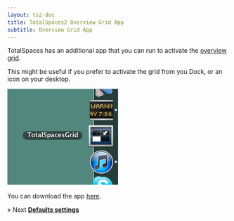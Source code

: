 ```yaml
---
layout: ts2-doc
title: TotalSpaces2 Overview Grid App
subtitle: Overview Grid App
---
```


TotalSpaces has an additional app that you can run to activate the [overview grid](/overview2).

This might be useful if you prefer to activate the grid from you Dock, or an icon on your desktop.

<img src="/images/totalspaces-grid-app.png">

You can download the app [here](http://downloads.binaryage.com/TotalSpacesGrid.app.zip).

&raquo; Next [**Defaults settings**](/defaults-settings2)